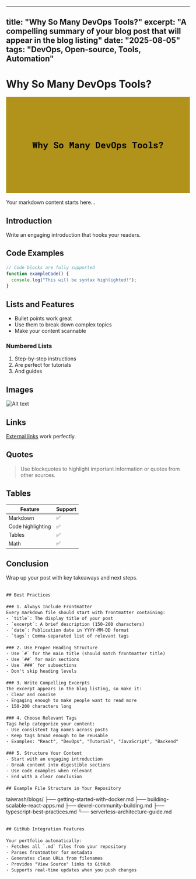 
---
title: "Why So Many DevOps Tools?"
excerpt: "A compelling summary of your blog post that will appear in the blog listing"
date: "2025-08-05"
tags: "DevOps, Open-source, Tools, Automation"
---

# Why So Many DevOps Tools?
![Cover Image](article-images/why-so-many-devops-tools/Screenshot%202025-08-05%20at%2008.20.14.png)

Your markdown content starts here...

## Introduction

Write an engaging introduction that hooks your readers.

## Code Examples

```javascript
// Code blocks are fully supported
function exampleCode() {
  console.log("This will be syntax highlighted!");
}
```

## Lists and Features

- Bullet points work great
- Use them to break down complex topics
- Make your content scannable

### Numbered Lists

1. Step-by-step instructions
2. Are perfect for tutorials
3. And guides

## Images

![Alt text](https://example.com/image.jpg)

## Links

[External links](https://example.com) work perfectly.

## Quotes

> Use blockquotes to highlight important information or quotes from other sources.

## Tables

| Feature | Support |
|---------|---------|
| Markdown | ✅ |
| Code highlighting | ✅ |
| Tables | ✅ |
| Math | ✅ |

## Conclusion

Wrap up your post with key takeaways and next steps.
```

## Best Practices

### 1. Always Include Frontmatter
Every markdown file should start with frontmatter containing:
- `title`: The display title of your post
- `excerpt`: A brief description (150-200 characters)
- `date`: Publication date in YYYY-MM-DD format
- `tags`: Comma-separated list of relevant tags

### 2. Use Proper Heading Structure
- Use `#` for the main title (should match frontmatter title)
- Use `##` for main sections
- Use `###` for subsections
- Don't skip heading levels

### 3. Write Compelling Excerpts
The excerpt appears in the blog listing, so make it:
- Clear and concise
- Engaging enough to make people want to read more
- 150-200 characters long

### 4. Choose Relevant Tags
Tags help categorize your content:
- Use consistent tag names across posts
- Keep tags broad enough to be reusable
- Examples: "React", "DevOps", "Tutorial", "JavaScript", "Backend"

### 5. Structure Your Content
- Start with an engaging introduction
- Break content into digestible sections
- Use code examples when relevant
- End with a clear conclusion

## Example File Structure in Your Repository

```
taiwrash/blogs/
├── getting-started-with-docker.md
├── building-scalable-react-apps.md
├── devrel-community-building.md
├── typescript-best-practices.md
└── serverless-architecture-guide.md
```

## GitHub Integration Features

Your portfolio automatically:
- Fetches all `.md` files from your repository
- Parses frontmatter for metadata
- Generates clean URLs from filenames
- Provides "View Source" links to GitHub
- Supports real-time updates when you push changes

